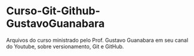 # Curso-Git-Github-GustavoGuanabara
Arquivos do curso ministrado pelo Prof. Gustavo Guanabara em seu canal do Youtube, sobre versionamento, Git e GitHub.
